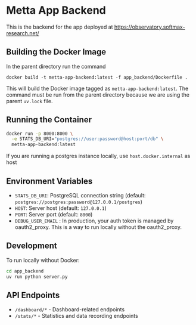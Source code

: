 # Metta App Backend

This is the backend for the app deployed at https://observatory.softmax-research.net/

## Building the Docker Image

In the parent directory run the command

```
docker build -t metta-app-backend:latest -f app_backend/Dockerfile .
```

This will build the Docker image tagged as `metta-app-backend:latest`.
The command must be run from the parent directory because we are using the parent `uv.lock` file.

## Running the Container

```bash
docker run -p 8000:8000 \
  -e STATS_DB_URI="postgres://user:password@host:port/db" \
  metta-app-backend:latest
```

If you are running a postgres instance locally, use `host.docker.internal` as host

## Environment Variables

- `STATS_DB_URI`: PostgreSQL connection string (default: `postgres://postgres:password@127.0.0.1/postgres`)
- `HOST`: Server host (default: `127.0.0.1`)
- `PORT`: Server port (default: `8000`)
- `DEBUG_USER_EMAIL` : In production, your auth token is managed by oauth2_proxy. This is a way to run locally
without the oauth2_proxy.

## Development

To run locally without Docker:

```bash
cd app_backend
uv run python server.py
```

## API Endpoints

- `/dashboard/*` - Dashboard-related endpoints
- `/stats/*` - Statistics and data recording endpoints
